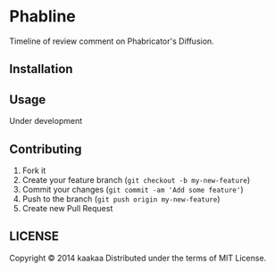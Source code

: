 # Phabline

Timeline of review comment on Phabricator's Diffusion.

## Installation

## Usage

Under development

## Contributing

1. Fork it
2. Create your feature branch (`git checkout -b my-new-feature`)
3. Commit your changes (`git commit -am 'Add some feature'`)
4. Push to the branch (`git push origin my-new-feature`)
5. Create new Pull Request

## LICENSE

Copyright © 2014 kaakaa Distributed under the terms of MIT License.
